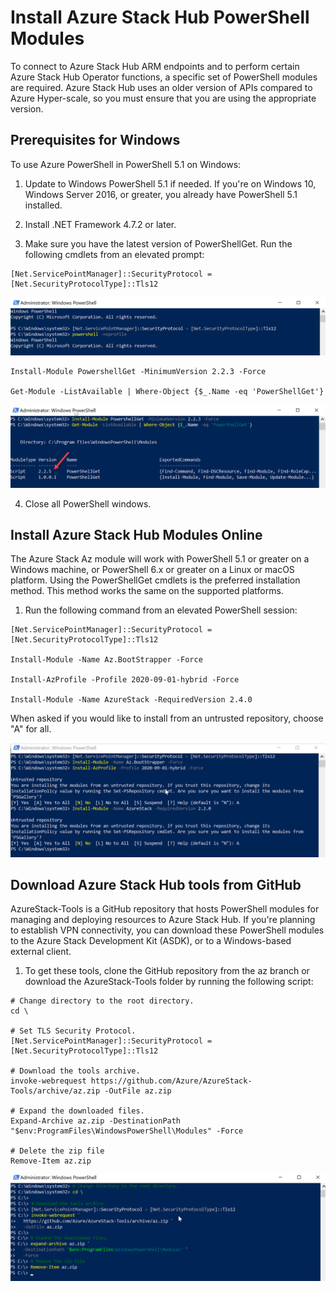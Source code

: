 # Install Azure Stack Hub PowerShell Modules

To connect to Azure Stack Hub ARM endpoints and to perform certain Azure Stack Hub Operator functions, a specific set of PowerShell modules are required. Azure Stack Hub uses an older version of APIs compared to Azure Hyper-scale, so you must ensure that you are using the appropriate version.

## Prerequisites for Windows

To use Azure PowerShell in PowerShell 5.1 on Windows:

1. Update to Windows PowerShell 5.1 if needed. If you're on Windows 10, Windows Server 2016, or greater, you already have PowerShell 5.1 installed.

2. Install .NET Framework 4.7.2 or later.

3. Make sure you have the latest version of PowerShellGet. Run the following cmdlets from an elevated prompt:

```
[Net.ServicePointManager]::SecurityProtocol = [Net.SecurityProtocolType]::Tls12
```

![](images/Picture1.png)

```
Install-Module PowershellGet -MinimumVersion 2.2.3 -Force

Get-Module -ListAvailable | Where-Object {$_.Name -eq 'PowerShellGet'}
```

![](images/Picture2.png)

4. Close all PowerShell windows.


## Install Azure Stack Hub Modules Online

The Azure Stack Az module will work with PowerShell 5.1 or greater on a Windows machine, or PowerShell 6.x or greater on a Linux or macOS platform. Using the PowerShellGet cmdlets is the preferred installation method. This method works the same on the supported platforms.

1. Run the following command from an elevated PowerShell session:

```
[Net.ServicePointManager]::SecurityProtocol = [Net.SecurityProtocolType]::Tls12

Install-Module -Name Az.BootStrapper -Force

Install-AzProfile -Profile 2020-09-01-hybrid -Force

Install-Module -Name AzureStack -RequiredVersion 2.4.0
```

When asked if you would like to install from an untrusted repository, choose "A" for all.

![](images/Picture4.png)

## Download Azure Stack Hub tools from GitHub

AzureStack-Tools is a GitHub repository that hosts PowerShell modules for managing and deploying resources to Azure Stack Hub. If you're planning to establish VPN connectivity, you can download these PowerShell modules to the Azure Stack Development Kit (ASDK), or to a Windows-based external client.

1. To get these tools, clone the GitHub repository from the az branch or download the AzureStack-Tools folder by running the following script:

```
# Change directory to the root directory.
cd \

# Set TLS Security Protocol.
[Net.ServicePointManager]::SecurityProtocol = [Net.SecurityProtocolType]::Tls12

# Download the tools archive.
invoke-webrequest https://github.com/Azure/AzureStack-Tools/archive/az.zip -OutFile az.zip

# Expand the downloaded files.
Expand-Archive az.zip -DestinationPath "$env:ProgramFiles\WindowsPowerShell\Modules" -Force

# Delete the zip file
Remove-Item az.zip
```

![](images/Picture5.png)
